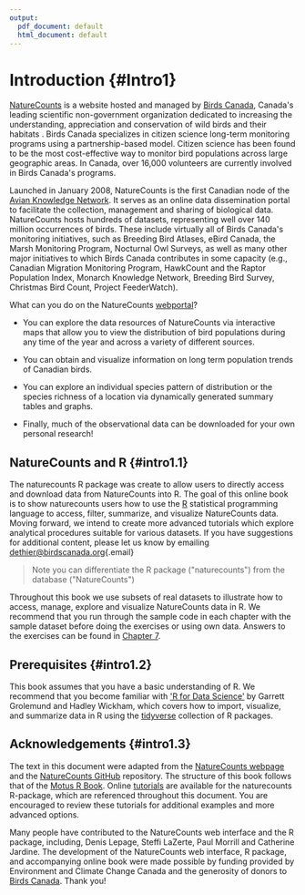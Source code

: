 ```yaml
---
output:
  pdf_document: default
  html_document: default
---
```


# Introduction {#Intro1}



[NatureCounts](https://www.birdscanada.org/naturecounts/default/main.jsp) is a website hosted and managed by [Birds Canada](https://www.birdscanada.org), Canada's leading scientific non-government organization dedicated to increasing the understanding, appreciation and conservation of wild birds and their habitats . Birds Canada specializes in citizen science long-term monitoring programs using a partnership-based model. Citizen science has been found to be the most cost-effective way to monitor bird populations across large geographic areas. In Canada, over 16,000 volunteers are currently involved in Birds Canada's programs.

Launched in January 2008, NatureCounts is the first Canadian node of the [Avian Knowledge Network](http://www.avianknowledge.net). It serves as an online data dissemination portal to facilitate the collection, management and sharing of biological data. NatureCounts hosts hundreds of datasets, representing well over 140 million occurrences of birds. These include virtually all of Birds Canada's monitoring initiatives, such as Breeding Bird Atlases, eBird Canada, the Marsh Monitoring Program, Nocturnal Owl Surveys, as well as many other major initiatives to which Birds Canada contributes in some capacity (e.g., Canadian Migration Monitoring Program, HawkCount and the Raptor Population Index, Monarch Knowledge Network, Breeding Bird Survey, Christmas Bird Count, Project FeederWatch).

What can you do on the NatureCounts [webportal](http://www.naturecounts.ca)?

-   You can explore the data resources of NatureCounts via interactive maps that allow you to view the distribution of bird populations during any time of the year and across a variety of different sources.

-   You can obtain and visualize information on long term population trends of Canadian birds.

-   You can explore an individual species pattern of distribution or the species richness of a location via dynamically generated summary tables and graphs.

-   Finally, much of the observational data can be downloaded for your own personal research!

## NatureCounts and R {#intro1.1}

The naturecounts R package was create to allow users to directly access and download data from NatureCounts into R. The goal of this online book is to show naturecounts users how to use the [R](https://www.r-project.org/) statistical programming language to access, filter, summarize, and visualize NatureCounts data. Moving forward, we intend to create more advanced tutorials which explore analytical procedures suitable for various datasets. If you have suggestions for additional content, please let us know by emailing [dethier\@birdscanada.org](mailto:dethier@birdscanada.org){.email}

> Note you can differentiate the R package ("naturecounts") from the database ("NatureCounts")

Throughout this book we use subsets of real datasets to illustrate how to access, manage, explore and visualize NatureCounts data in R. We recommend that you run through the sample code in each chapter with the sample dataset before doing the exercises or using own data. Answers to the exercises can be found in [Chapter 7](#Ans7).

## Prerequisites {#intro1.2}

This book assumes that you have a basic understanding of R. We recommend that you become familiar with ['R for Data Science'](http://r4ds.had.co.nz/) by Garrett Grolemund and Hadley Wickham, which covers how to import, visualize, and summarize data in R using the [tidyverse](https://www.tidyverse.org/) collection of R packages.

## Acknowledgements {#intro1.3}

The text in this document were adapted from the [NatureCounts webpage](https://www.birdscanada.org/naturecounts/default/main.jsp) and the [NatureCounts GitHub](https://birdscanada.github.io/naturecounts/) repository. The structure of this book follows that of the [Motus R Book](https://beta.motus.org/MotusRBook/index.html). Online [tutorials](https://birdscanada.github.io/naturecounts/articles/index.html) are available for the naturecounts R-package, which are referenced throughout this document. You are encouraged to review these tutorials for additional examples and more advanced options.

Many people have contributed to the NatureCounts web interface and the R package, including, Denis Lepage, Steffi LaZerte, Paul Morrill and Catherine Jardine. The development of the NatureCounts web interface, R package, and accompanying online book were made possible by funding provided by Environment and Climate Change Canada and the generosity of donors to [Birds Canada](https://www.birdscanada.org/give/). Thank you!
